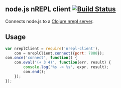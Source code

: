 ## node.js nREPL client [![Build Status](https://travis-ci.org/rksm/node-nrepl-client.png?branch=master)](https://travis-ci.org/rksm/node-nrepl-client)

Connects node.js to a [Clojure nrepl server](https://github.com/clojure/tools.nrepl).

## Usage

```js
var nreplClient = require('nrepl-client'),
    con = nreplClient.connect({port: 7888});
con.once('connect', function() {
    con.eval('(+ 3 4)', function(err, result) {
        console.log('%s -> %s', expr, result);
        con.end();
    });    
});
```